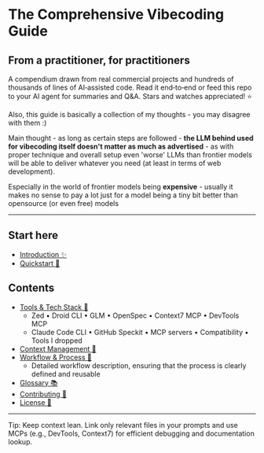 # The Comprehensive Vibecoding Guide

## From a practitioner, for practitioners

A compendium drawn from real commercial projects and hundreds of thousands of lines of AI‑assisted code. Read it end‑to‑end or feed this repo to your AI agent for summaries and Q&A. Stars and watches appreciated! ⭐

Also, this guide is basically a collection of my thoughts - you may disagree with them :)

Main thought - as long as certain steps are followed - **the LLM behind used for vibecoding itself doesn't matter as much as advertised** - as with proper technique and overall setup even 'worse' LLMs than frontier models will be able to deliver whatever you need (at least in terms of web development). 

Especially in the world of frontier models being **expensive** - usually it makes no sense to pay a lot just for a model being a tiny bit better than opensource (or even free) models

---

## Start here
- [Introduction ✨](docs/introduction/README.md)
- [Quickstart 🚀](docs/quickstart/README.md)

## Contents
- [Tools & Tech Stack 🧰](docs/tools-and-tech-stack/README.md)
  - Zed • Droid CLI • GLM • OpenSpec • Context7 MCP • DevTools MCP
  - Claude Code CLI • GitHub Speckit • MCP servers • Compatibility • Tools I dropped
- [Context Management 🧠](docs/context-management/README.md)
- [Workflow & Process 🔄](docs/workflow/README.md)
  - Detailed workflow description, ensuring that the process is clearly defined and reusable
- [Glossary 📚](docs/glossary.md)
- [Contributing 🤝](docs/contributing.md)
- [License 📄](docs/license.md)

---

Tip: Keep context lean. Link only relevant files in your prompts and use MCPs (e.g., DevTools, Context7) for efficient debugging and documentation lookup.


